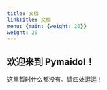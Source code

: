 ```yaml
---
title: 文档
linkTitle: 文档
menu: {main: {weight: 20}}
weight: 20
---
```


## 欢迎来到 Pymaidol！

这里暂时什么都没有。请四处逛逛！
